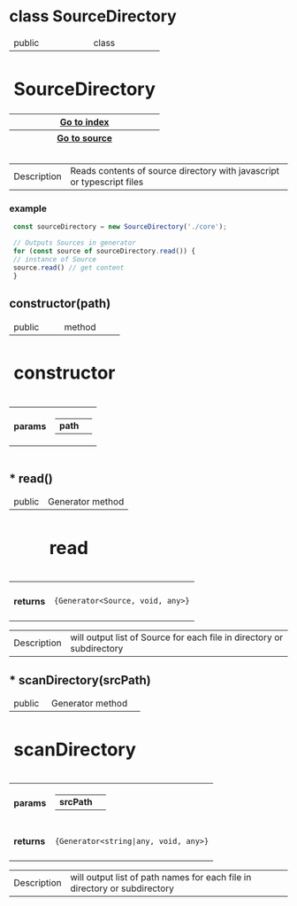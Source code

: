 
# class SourceDirectory 


<table>
    <thead>
        <tr>
            <td> public</td>
            <td>
                class
            </td>
        </tr>
        <tr>
            <th colSpan="2">
                <h1 v-if="!properties['deprecated']">SourceDirectory</h1>
            </th>
        </tr>
        <tr v-if="properties['kind'] === 'class'">
            <th colSpan="2">
                <a href="Index.md">Go to index</a>
            </th>
        </tr>
        <tr v-if="properties['kind'] === 'class'">
            <th colSpan="2">
                <a href="">Go to source</a>
            </th>
        </tr>
    </thead>
</table>

<table>
    <tbody>
    </tbody>
</table>

<table>
    <tbody>
        <tr v-if="!!properties['description']">
            <td>Description</td>
            <td colSpan="3">
                Reads contents of source directory with javascript or typescript files
            </td>
        </tr>
    </tbody>
    <tfoot>
    </tfoot>
</table>

<h3 v-if="!!properties['example']">example</h3>

 ```js
  const sourceDirectory = new SourceDirectory('./core');
 
  // Outputs Sources in generator
  for (const source of sourceDirectory.read()) {
  // instance of Source
  source.read() // get content
  }
 
  ```


## constructor(path)



<table>
    <thead>
        <tr>
            <td> public</td>
            <td>
                method
            </td>
        </tr>
        <tr>
            <th colSpan="2">
                <h1 v-if="!properties['deprecated']">constructor</h1>
            </th>
        </tr>
    </thead>
</table>

<table>
    <tbody>
        <trs v-if="properties['params'].length > 0">
            <td>
                <h4>params</h4>
            </td>
            <td>
                <table>
                    <tr>                        <td><b>path</b></td>
                        <td><code></code></td>
</tr>                </table>
            </td>
        </trs>
    </tbody>
</table>

<table>
    <tbody>
    </tbody>
    <tfoot>
    </tfoot>
</table>


## * read()



<table>
    <thead>
        <tr>
            <td> public</td>
            <td>
                <span v-if="!!properties['is_generator']">Generator</span>
                method
            </td>
        </tr>
        <tr>
            <th colSpan="2">
                <h1 v-if="!properties['deprecated']">read</h1>
            </th>
        </tr>
    </thead>
</table>

<table>
    <tbody>
        <tr v-if="!!properties['return']">
            <td>
                <h4>returns</h4>
            </td>
            <td>
                <pre><code>{Generator&lt;Source, void, any&gt;}</code></pre>
            </td>
        </tr>
    </tbody>
</table>

<table>
    <tbody>
        <tr v-if="!!properties['description']">
            <td>Description</td>
            <td colSpan="3">
                will output list of Source for each file in directory or subdirectory
            </td>
        </tr>
    </tbody>
    <tfoot>
    </tfoot>
</table>


## * scanDirectory(srcPath)



<table>
    <thead>
        <tr>
            <td> public</td>
            <td>
                <span v-if="!!properties['is_generator']">Generator</span>
                method
            </td>
        </tr>
        <tr>
            <th colSpan="2">
                <h1 v-if="!properties['deprecated']">scanDirectory</h1>
            </th>
        </tr>
    </thead>
</table>

<table>
    <tbody>
        <trs v-if="properties['params'].length > 0">
            <td>
                <h4>params</h4>
            </td>
            <td>
                <table>
                    <tr>                        <td><b>srcPath</b></td>
                        <td><code></code></td>
</tr>                </table>
            </td>
        </trs>
        <tr v-if="!!properties['return']">
            <td>
                <h4>returns</h4>
            </td>
            <td>
                <pre><code>{Generator&lt;string|any, void, any&gt;}</code></pre>
            </td>
        </tr>
    </tbody>
</table>

<table>
    <tbody>
        <tr v-if="!!properties['description']">
            <td>Description</td>
            <td colSpan="3">
                will output list of path names for each file in directory or subdirectory
            </td>
        </tr>
    </tbody>
    <tfoot>
    </tfoot>
</table>

